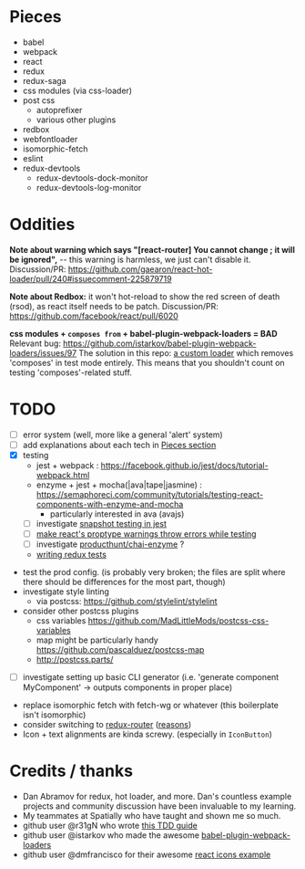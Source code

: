 # Pieces
- babel
- webpack
- react
- redux
- redux-saga
- css modules (via css-loader)
- post css
  - autoprefixer
  - various other plugins
- redbox
- webfontloader
- isomorphic-fetch
- eslint
- redux-devtools
  - redux-devtools-dock-monitor
  - redux-devtools-log-monitor

# Oddities
**Note about warning which says "[react-router] You cannot change ; it will be ignored",**
-- this warning is harmless, we just can't disable it.
Discussion/PR: https://github.com/gaearon/react-hot-loader/pull/240#issuecomment-225879719

**Note about Redbox:** it won't hot-reload to show the red screen of death (rsod),
as react itself needs to be patch.
Discussion/PR: https://github.com/facebook/react/pull/6020

**css modules + `composes from` + babel-plugin-webpack-loaders = BAD**
Relevant bug: https://github.com/istarkov/babel-plugin-webpack-loaders/issues/97
The solution in this repo: [a custom loader](/blob/master/remove-composes.js) which removes 'composes' in test mode entirely.
This means that you shouldn't count on testing 'composes'-related stuff.

# TODO
- [ ] error system (well, more like a general 'alert' system)
- [ ] add explanations about each tech in [Pieces section](#Pieces)
- [x] testing
  - jest + webpack : https://facebook.github.io/jest/docs/tutorial-webpack.html
  - enzyme + jest + mocha(|ava|tape|jasmine) : https://semaphoreci.com/community/tutorials/testing-react-components-with-enzyme-and-mocha
    - particularly interested in ava (avajs)
  - [ ] investigate [snapshot testing in jest](http://facebook.github.io/jest/blog/2016/07/27/jest-14.html)
  - [ ] [make react's proptype warnings throw errors while testing](https://gist.github.com/jsdf/6fc35890e4ed4a219072)
  - [ ] investigate [producthunt/chai-enzyme](/producthunt/chai-enzyme) ?
  - [writing redux tests](/reactjs/redux/blob/master/docs/recipes/WritingTests.md)
- test the prod config. (is probably very broken; the files are split where there should be differences for the most part, though)
- investigate style linting
  - via postcss: https://github.com/stylelint/stylelint
- consider other postcss plugins
  - css variables https://github.com/MadLittleMods/postcss-css-variables
  - map might be particularly handy https://github.com/pascalduez/postcss-map
  - http://postcss.parts/
- [ ] investigate setting up basic CLI generator (i.e. 'generate component MyComponent' -> outputs components in proper place)
- replace isomorphic fetch with fetch-wg or whatever (this boilerplate isn't isomorphic)
- consider switching to [redux-router](https://github.com/acdlite/redux-router) ([reasons](https://github.com/acdlite/redux-router#differences-with-react-router-redux))
- Icon + text alignments are kinda screwy. (especially in `IconButton`)

# Credits / thanks
- Dan Abramov for redux, hot loader, and more. Dan's countless example projects and community discussion have been invaluable to my learning.
- My teammates at Spatially who have taught and shown me so much.
- github user @r31gN who wrote [this TDD guide](http://thereignn.ghost.io/a-step-by-step-tdd-approach-on-testing-react-components-using-enzyme/)
- github user @istarkov who made the awesome [babel-plugin-webpack-loaders](/istarkov/babel-plugin-webpack-loaders)
- github user @dmfrancisco for their awesome [react icons example](http://dmfrancisco.github.io/react-icons/)
